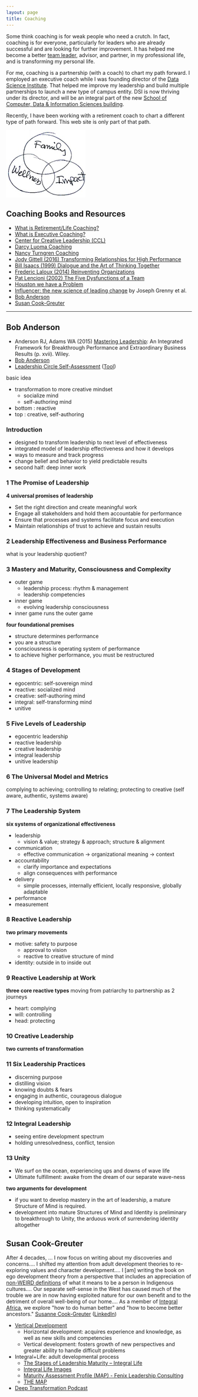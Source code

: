 ```yaml
---
layout: page
title: Coaching
---
```


Some think coaching is for weak people who need a crutch.
In fact, coaching is for everyone, particularly for leaders who are already successful and are looking for further improvement.
It has helped me become a better [team leader](/pages/team/), advisor, and partner,
in my professional life, and is transforming my personal life.

For me, coaching is a partnership (with a coach) to chart my path forward.
I employed an executive coach while I was founding director of the
[Data Science Institute](https://datascience.wisc.edu/institute).
That helped me improve my leadership and build multiple partnerships to launch
a new type of campus entity. DSI is now thriving under its director,
and will be an integral part of the new
[School of Computer, Data & Information Sciences building](https://cdis.wisc.edu/building/).

Recently, I have been working with a retirement coach to chart a different
type of path forward.
This web site is only part of that path.

![](../images/cotter.jpg)

## Coaching Books and Resources

* [What is Retirement/Life Coaching?](https://www.newretirement.com/retirement/retirement-coach-can-help-you-have-a-better-retirement/)
* [What is Executive Coaching?](https://www.ccl.org/leadership-solutions/leadership-coaching/executive-coaching/)
* [Center for Creative Leadership (CCL)](https://www.ccl.org/)
* [Darcy Luoma Coaching](https://darcyluoma.com/)
* [Nancy Turngren Coaching](http://ntcoaching.com/)
* [Jody Gittell (2016) Transforming Relationships for High Performance](https://www.sup.org/books/title/?id=23433)
* [Bill Isaacs (1999) Dialogue and the Art of Thinking Together](https://books.google.com/books/about/Dialogue.html?id=cBbxXWEUFsoC)
* [Frederic Laloux (2014) Reinventing Organizations](http://www.reinventingorganizations.com/uploads/2/1/9/8/21988088/140305_laloux_reinventing_organizations.pdf)
* [Pat Lencioni (2002) The Five Dysfunctions of a Team](https://www.talentsquare.com/blog/book-summary-the-five-dysfunctions-of-a-team/)
* [Houston we have a Problem](https://en.wikipedia.org/wiki/Houston,_we_have_a_problem)
* [Influencer: the new science of leading change](https://docs.google.com/document/d/1jv_3e4Q4DCj878OEy3g_DE9GzXjvpUKNLPs59mtbBGE/edit#heading=h.s6mbs0xthvwz) by Joseph Grenny et al.
* [Bob Anderson](#bob-anderson)
* [Susan Cook-Greuter](#susan-cook-greuter)

<hr>

## Bob Anderson

* Anderson RJ, Adams WA (2015) [Mastering Leadership](https://www.amazon.com/Mastering-Leadership-Breakthrough-Performance-Extraordinary/dp/1119147190): An Integrated Framework for Breakthrough Performance and Extraordinary Business Results (p. xvii). Wiley. 
* [Bob Anderson](https://leadershipcircle.com/wp-content/uploads/2020/10/Anderson-Bob-bio-MAY-2020.pdf)
* [Leadership Circle Self-Assessment](https://self-assessment.theleadershipcircle.com/welcome) 
([Tool](https://self-assessment.theleadershipcircle.com/en-US/reports))

basic idea

* transformation to more creative mindset
  * socialize mind
  * self-authoring mind
* bottom : reactive
* top : creative, self-authoring

### Introduction

* designed to transform leadership to next level of effectiveness
* integrated model of leadership effectiveness and how it develops
* ways to measure and track progress
* change belief and behavior to yield predictable results
* second half: deep inner work

### 1 The Promise of Leadership

**4 universal promises of leadership**

* Set the right direction and create meaningful work
* Engage all stakeholders and hold them accountable for performance
* Ensure that processes and systems facilitate focus and execution
* Maintain relationships of trust to achieve and sustain results

### 2 Leadership Effectiveness and Business Performance

what is your leadership quotient?

### 3 Mastery and Maturity, Consciousness and Complexity

* outer game
    * leadership process: rhythm & management
    * leadership competencies
* inner game
    * evolving leadership consciousness
* inner game runs the outer game

**four foundational premises**

* structure determines performance
* you are a structure
* consciousness is operating system of performance
* to achieve higher performance, you must be restructured

### 4 Stages of Development

* egocentric: self-sovereign mind
* reactive: socialized mind
* creative: self-authoring mind
* integral: self-transforming mind
* unitive

### 5 Five Levels of Leadership

* egocentric leadership
* reactive leadership
* creative leadership
* integral leadership
* unitive leadership

### 6 The Universal Model and Metrics

complying to achieving; controlling to relating; protecting to creative (self aware, authentic, systems aware)

### 7 The Leadership System

**six systems of organizational effectiveness**

* leadership
  * vision & value; strategy & approach; structure & alignment
* communication
  * effective communication -> organizational meaning -> context
* accountability
  * clarify importance and expectations
  * align consequences with performance
* delivery
  * simple processes, internally efficient, locally responsive, globally adaptable
* performance
* measurement

### 8 Reactive Leadership

**two primary movements**

* motive: safety to purpose
    * approval to vision
    * reactive to creative structure of mind
* identity: outside in to inside out

### 9 Reactive Leadership at Work

**three core reactive types**
moving from patriarchy to partnership as 2 journeys

* heart: complying
* will: controlling
* head: protecting

### 10 Creative Leadership

**two currents of transformation**

### 11 Six Leadership Practices

* discerning purpose
* distilling vision
* knowing doubts & fears
* engaging in authentic, courageous dialogue
* developing intuition, open to inspiration
* thinking systematically

### 12 Integral Leadership

* seeing entire development spectrum
* holding unresolvedness, conflict, tension

### 13 Unity

* We surf on the ocean, experiencing ups and downs of wave life
* Ultimate fulfillment: awake from the dream of our separate wave-ness

**two arguments for development**

* if you want to develop mastery in the art of leadership, a mature Structure of Mind is required.
* development into mature Structures of Mind and Identity is preliminary to breakthrough to Unity, the arduous work of surrendering identity altogether

## Susan Cook-Greuter

After 4 decades, … I now focus on writing about my discoveries and concerns…. I shifted my attention from adult development theories to re-exploring values and character development…. I [am] writing the book on ego development theory from a perspective that includes an appreciation of [non-WEIRD definitions](https://wiki.p2pfoundation.net/WEIRD_vs_Non-WEIRD_Psychology_and_Culture) of what it means to be a person in Indigenous cultures…. Our separate self-sense in the West has caused much of the trouble we are in now having exploited nature for our own benefit and to the detriment of overall well-being of our home…. As a member of [Integral Africa](https://www.thecoachingcentre.co.za/), we explore "how to do human better" and "how to become better ancestors." 
[Susanne Cook-Greuter](https://integrallife.com/author/susanne-cook-greuter/) ([LinkedIn](https://www.linkedin.com/in/susanne-cook-greuter-60056322b/)) 

* [Vertical Development](https://verticaldevelopment.com/) 
  * Horizontal development: acquires experience and knowledge, as well as new skills and competencies
  * Vertical development: fosters growth of new perspectives and greater ability to handle difficult problems
* Integral+Life: adult developmental process
  * [The Stages of Leadership Maturity – Integral Life](https://integrallife.com/stages-leadership-maturity/) 
  * [Integral Life Images](https://integrallife.com/stages-leadership-maturity/#gallery-image/2)
  * [Maturity Assessment Profile (MAP) - Fenix Leadership Consulting](https://www.fenixleadershipconsulting.com/services/coaching/map-assessment/)
  * [THE MAP](https://robinsoncoaching.com/wp-content/uploads/2020/03/Doc_B___MAP_Brochure_Combo_Sept_2019.pdf)
* [Deep Transformation Podcast](https://deeptransformation.io/?s=cook-greuter) 

<!--
## Resources

* [Coaching Google Drive](https://drive.google.com/drive/u/1/folders/1oqr4yjlb399vETmvSTRZpULaOfypR4hO) (restricted)
* [Coaching Box Drive](https://uwmadison.app.box.com/folder/89487800356) (restricted)
* [Bob Anderson Leadership Circle Self-Assessment](https://uwmadison.app.box.com/folder/239742189039)
-->
